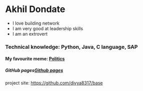 # Akhil Dondate
- I love building network
- I am very good at leadership skills
- I am an extrovert
### Technical knowledge: Python, Java, C language, SAP
#### My favourite meme: [Politics](https://s.yimg.com/uu/api/res/1.2/Xti_BT2ijpGlUNkEgy9MbA--~B/Zmk9ZmlsbDtoPTM5NTt3PTY3NTthcHBpZD15dGFjaHlvbg--/https://s.yimg.com/uu/api/res/1.2/egl41SN30mLLUB4KyVRu1Q--~B/aD01NDA7dz05MjI7YXBwaWQ9eXRhY2h5b24-/https://o.aolcdn.com/images/dims?resize=2000%2C2000%2Cshrink&image_uri=https%3A%2F%2Fs.yimg.com%2Fos%2Fcreatr-uploaded-images%2F2020-03%2F4d41ff70-63b6-11ea-b7fb-83b50b5172c7&client=a1acac3e1b3290917d92&signature=cb7e1d3747853fb127dd31a857325db6549521f9.cf.jpg)
##### GitHub pages[Github pages](https://pages.github.com)
project site: https://github.com/divya8317/base
